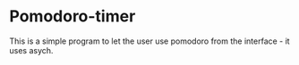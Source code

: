 # Pomodoro-timer
This is a simple program to let the user use pomodoro from the interface - it uses asych.
